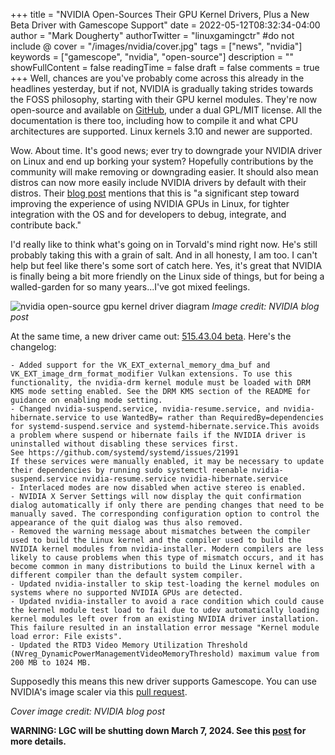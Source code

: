 +++
title = "NVIDIA Open-Sources Their GPU Kernel Drivers, Plus a New Beta Driver with Gamescope Support"
date = 2022-05-12T08:32:34-04:00
author = "Mark Dougherty"
authorTwitter = "linuxgamingctr" #do not include @
cover = "/images/nvidia/cover.jpg"
tags = ["news", "nvidia"]
keywords = ["gamescope", "nvidia", "open-source"]
description = ""
showFullContent = false
readingTime = false
draft = false
comments = true
+++
Well, chances are you've probably come across this already in the headlines yesterday, but if not, NVIDIA is gradually taking strides towards the FOSS philosophy, starting with their GPU kernel modules. They're now open-source and available on [GitHub](https://github.com/NVIDIA/open-gpu-kernel-modules), under a dual GPL/MIT license. All the documentation is there too, including how to compile it and what CPU architectures are supported. Linux kernels 3.10 and newer are supported.

Wow. About time. It's good news; ever try to downgrade your NVIDIA driver on Linux and end up borking your system? Hopefully contributions by the community will make removing or downgrading easier. It should also mean distros can now more easily include NVIDIA drivers by default with their distros. Their [blog post](https://developer.nvidia.com/blog/nvidia-releases-open-source-gpu-kernel-modules/) mentions that this is "a significant step toward improving the experience of using NVIDIA GPUs in Linux, for tighter integration with the OS and for developers to debug, integrate, and contribute back."

I'd really like to think what's going on in Torvald's mind right now. He's still probably taking this with a grain of salt. And in all honesty, I am too. I can't help but feel like there's some sort of catch here. Yes, it's great that NVIDIA is finally being a bit more friendly on the Linux side of things, but for being a walled-garden for so many years...I've got mixed feelings.

![nvidia open-source gpu kernel driver diagram](/images/nvidia/diagram.png)
*Image credit: NVIDIA blog post*

At the same time, a new driver came out: [515.43.04 beta](https://www.nvidia.com/download/driverResults.aspx/187834/en). Here's the changelog:
```
- Added support for the VK_EXT_external_memory_dma_buf and VK_EXT_image_drm_format_modifier Vulkan extensions. To use this functionality, the nvidia-drm kernel module must be loaded with DRM KMS mode setting enabled. See the DRM KMS section of the README for guidance on enabling mode setting.
- Changed nvidia-suspend.service, nvidia-resume.service, and nvidia-hibernate.service to use WantedBy= rather than RequiredBy=dependencies for systemd-suspend.service and systemd-hibernate.service.This avoids a problem where suspend or hibernate fails if the NVIDIA driver is uninstalled without disabling these services first.
See https://github.com/systemd/systemd/issues/21991
If these services were manually enabled, it may be necessary to update their dependencies by running sudo systemctl reenable nvidia-suspend.service nvidia-resume.service nvidia-hibernate.service
- Interlaced modes are now disabled when active stereo is enabled.
- NVIDIA X Server Settings will now display the quit confirmation dialog automatically if only there are pending changes that need to be manually saved. The corresponding configuration option to control the appearance of the quit dialog was thus also removed.
- Removed the warning message about mismatches between the compiler used to build the Linux kernel and the compiler used to build the NVIDIA kernel modules from nvidia-installer. Modern compilers are less likely to cause problems when this type of mismatch occurs, and it has become common in many distributions to build the Linux kernel with a different compiler than the default system compiler.
- Updated nvidia-installer to skip test-loading the kernel modules on systems where no supported NVIDIA GPUs are detected.
- Updated nvidia-installer to avoid a race condition which could cause the kernel module test load to fail due to udev automatically loading kernel modules left over from an existing NVIDIA driver installation. This failure resulted in an installation error message "Kernel module load error: File exists".
- Updated the RTD3 Video Memory Utilization Threshold (NVreg_DynamicPowerManagementVideoMemoryThreshold) maximum value from 200 MB to 1024 MB.
```
Supposedly this means this new driver supports Gamescope. You can use NVIDIA's image scaler via this [pull request](https://github.com/Plagman/gamescope/pull/488).

*Cover image credit: NVIDIA blog post*

**WARNING: LGC will be shutting down March 7, 2024. See this [post](https://linuxgamingcentral.com/posts/the-end-of-lgc/) for more details.**
